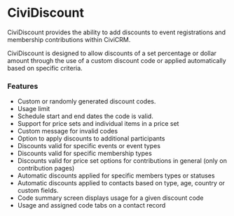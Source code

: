 # CiviDiscount
CiviDiscount provides the ability to add discounts to event registrations and membership contributions within CiviCRM.

CiviDiscount is designed to allow discounts of a set percentage or dollar amount through the use of a custom discount code or applied automatically based on specific criteria.

### Features
* Custom or randomly generated discount codes.
* Usage limit
* Schedule start and end dates the code is valid.
* Support for price sets and individual items in a price set
* Custom message for invalid codes
* Option to apply discounts to additional participants
* Discounts valid for specific events or event types
* Discounts valid for specific membership types
* Discounts valid for price set options for contributions in general (only on contribution pages)
* Automatic discounts applied for specific members types or statuses
* Automatic discounts applied to contacts based on type, age, country or custom fields.
* Code summary screen displays usage for a given discount code
* Usage and assigned code tabs on a contact record
